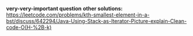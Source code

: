 **very-very-important question**
**other solutions:**
https://leetcode.com/problems/kth-smallest-element-in-a-bst/discuss/642294/Java-Using-Stack-as-Iterator-Picture-explain-Clean-code-O(H-%2B-k)
​